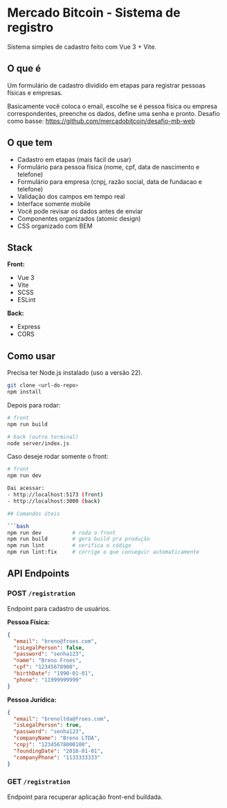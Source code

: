 # Mercado Bitcoin - Sistema de registro

Sistema simples de cadastro feito com Vue 3 + Vite.

## O que é

Um formulário de cadastro dividido em etapas para registrar pessoas físicas e empresas. 

Basicamente você coloca o email, escolhe se é pessoa física ou empresa correspondentes, preenche os dados, define uma senha e pronto.
Desafio como basse: https://github.com/mercadobitcoin/desafio-mb-web

## O que tem

- Cadastro em etapas (mais fácil de usar)
- Formulário para pessoa física (nome, cpf, data de nascimento e telefone)
- Formulário para empresa (cnpj, razão social, data de fundacao e telefone) 
- Validação dos campos em tempo real
- Interface somente mobile
- Você pode revisar os dados antes de enviar
- Componentes organizados (atomic design)
- CSS organizado com BEM

## Stack

**Front:**
- Vue 3 
- Vite 
- SCSS 
- ESLint 

**Back:**
- Express 
- CORS

## Como usar

Precisa ter Node.js instalado (uso a versão 22).

```bash
git clone <url-do-repo>
npm install
```

Depois para rodar:
```bash
# front
npm run build

# back (outro terminal)
node server/index.js
```

Caso deseje rodar somente o front:
```bash
# front
npm run dev

Dai acessar:
- http://localhost:5173 (front)
- http://localhost:3000 (back)

## Comandos úteis

```bash
npm run dev          # roda o front
npm run build        # gera build pra produção
npm run lint         # verifica o código
npm run lint:fix     # corrige o que conseguir automaticamente
```

## API Endpoints

### POST `/registration`

Endpoint para cadastro de usuários.

**Pessoa Física:**
```json
{
  "email": "breno@froes.com",
  "isLegalPerson": false,
  "password": "senha123",
  "name": "Breno Froes",
  "cpf": "12345678900",
  "birthDate": "1990-01-01",
  "phone": "11999999999"
}
```

**Pessoa Jurídica:**
```json
{
  "email": "brenoltda@froes.com",
  "isLegalPerson": true,
  "password": "senha123",
  "companyName": "Breno LTDA",
  "cnpj": "12345678000100",
  "foundingDate": "2010-01-01",
  "companyPhone": "1133333333"
}
```

### GET `/registration`

Endpoint para recuperar aplicação front-end buildada.
